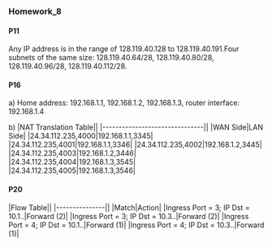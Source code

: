 ### Homework_8

#### P11

Any IP address is in the range of 128.119.40.128 to 128.119.40.191.Four subnets of the same size: 128.119.40.64/28,  128.119.40.80/28,   128.119.40.96/28,      128.119.40.112/28.

#### P16

a) Home address: 192.168.1.1, 192.168.1.2, 192.168.1.3, router interface: 192.168.1.4

b)
|NAT Translation Table||
|-------------------------------||
|WAN Side|LAN Side|
|24.34.112.235,4000|192.168.1.1,3345|
|24.34.112.235,4001|192.168.1.1,3346|
|24.34.112.235,4002|192.168.1.2,3445|
|24.34.112.235,4003|192.168.1.2,3446|
|24.34.112.235,4004|192.168.1.3,3545|
|24.34.112.235,4005|192.168.1.3,3546|

#### P20
|Flow Table||
|---------------||
|Match|Action|
|Ingress Port = 3; IP Dst = 10.1..|Forward (2)|
|Ingress Port = 3; IP Dst = 10.3..|Forward (2)|
|Ingress Port = 4; IP Dst = 10.1..|Forward (1)|
|Ingress Port = 4; IP Dst = 10.3..|Forward (1)|